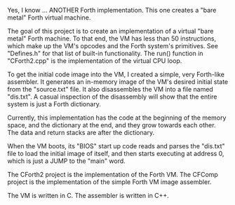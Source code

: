 Yes, I know ... ANOTHER Forth implementation. This one creates a "bare metal" Forth virtual machine.

The goal of this project is to create an implementation of a virtual "bare metal" Forth machine. To 
that end, the VM has less than 50 instructions, which make up the VM's opcodes and the Forth system's 
primitives. See "Defines.h" for that list of built-in functionality. The run() function in "CForth2.cpp"
is the implementation of the virtual CPU loop.

To get the initial code image into the VM, I created a simple, very Forth-like assembler. It generates an 
in-memory image of the VM's desired initial state from the "source.txt" file. It also disassembles the VM 
into a file named "dis.txt". A casual inspection of the disassembly will show that the entire system is 
just a Forth dictionary.

Currently, this implementation has the code at the beginning of the memory space, and the dictionary at the 
end, and they grow towards each other. The data and return stacks are after the dictionary.

When the VM boots, its "BIOS" start up code reads and parses the "dis.txt" file to load the initial image of 
itself, and then starts executing at address 0, which is just a JUMP to the "main" word.

The CForth2 project is the implementation of the Forth VM.
The CFComp project is the implementation of the simple Forth VM image assembler.

The VM is written in C. The assembler is written in C++.
